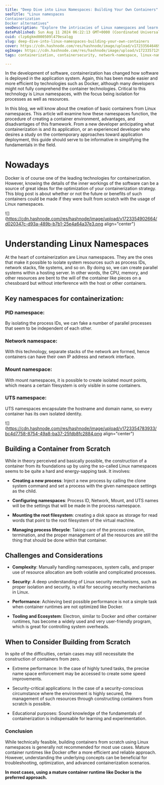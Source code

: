```yaml
---
title: "Deep Dive into Linux Namespaces: Building Your Own Containers"
seoTitle: "Linux namespaces
Containerization
Docker alternatives"
seoDescription: "Explore the intricacies of Linux namespaces and learn how to build your own containers from scratch. This guide covers key namespaces, and containers."
datePublished: Sun Aug 11 2024 06:22:13 GMT+0000 (Coordinated Universal Time)
cuid: clzp6gkmd000509l479esalqg
slug: deep-dive-into-linux-namespaces-building-your-own-containers
cover: https://cdn.hashnode.com/res/hashnode/image/upload/v1723356464698/10134e38-c6f5-46e7-b067-79d360c21c13.jpeg
ogImage: https://cdn.hashnode.com/res/hashnode/image/upload/v1723357129090/c5463d42-0399-4c75-ad2e-bfe46407a737.jpeg
tags: containerization, containersecurity, network-namespace, linux-namespaces, docker-alternatives, process-isolation, mount-namespace, uts-namespace, container-performance, container-lifecycle-management, how-to-build-containers-using-linux-namespaces, understanding-linux-namespaces-for-containerization, advantages-and-disadvantages-of-linux-namespaces, creating-isolated-environments-with-linux-namespaces, step-by-step-guide-to-linux-namespaces

---
```


In the development of software, containerization has changed how software is deployed in the application system. Again, this has been made easier and more efficient by technologies such as Docker, although many developers might not fully comprehend the container technologies. Critical to this technology is Linux namespaces, with the focus being isolation for processes as well as resources.

In this blog, we will know about the creation of basic containers from Linux namespaces. This article will examine how these namespaces function, the procedure of creating a container environment, advantages, and disadvantages of this framework. From a new developer anticipating what containerization is and its application, or an experienced developer who desires a study on the contemporary approaches toward application deployment, this guide should serve to be informative in simplifying the fundamentals in the field.

# Nowadays

Docker is of course one of the leading technologies for containerization. However, knowing the details of the inner workings of the software can be a source of great ideas for the optimization of your containerization strategy. This blog post is about whether or not the future or benefits of such containers could be made if they were built from scratch with the usage of Linux namespaces.

![](https://cdn.hashnode.com/res/hashnode/image/upload/v1723354902664/d020347c-d93a-489b-b7b1-25e4a64a37e3.png align="center")

# Understanding Linux Namespaces

At the heart of containerization are Linux namespaces. They are the ones that make it possible to isolate system resources such as process IDs, network stacks, file systems, and so on. By doing so, we can create parallel systems within a hosting server. In other words, the CPU, memory, and other resources are bent to the will of the container like pieces on a chessboard but without interference with the host or other containers.

## **Key namespaces for containerization:**

### PID namespace:

By isolating the process IDs, we can fake a number of parallel processes that seem to be independent of each other.

### Network namespace:

With this technology, separate stacks of the network are formed, hence containers can have their own IP address and network interface.

### Mount namespace:

With mount namespaces, it is possible to create isolated mount points, which means a certain filesystem is only visible in some containers.

### UTS namespace:

UTS namespaces encapsulate the hostname and domain name, so every container has its own isolated identity.

![](https://cdn.hashnode.com/res/hashnode/image/upload/v1723354783933/bc4d7758-8754-49a8-ba37-25fdb8fc2884.png align="center")

## Building a Container from Scratch

While in theory perceived and basically possible, the construction of a container from its foundations up by using the so-called Linux namespaces seems to be quite a hard and energy-sapping task. It involves:

* **Creating a new process**: Inject a new process by calling the clone system command and set a process with the given namespace settings as the child.
    
* **Configuring namespaces**: Process ID, Network, Mount, and UTS names will be the settings that will be made in the process namespace.
    
* **Mounting the root filesystem**: creating a disk space as storage for read words that point to the root filesystem of the virtual machine.
    
* **Managing process lifecycle**: Taking care of the process creation, termination, and the proper management of all the resources are still the thing that should be done within that container.
    

## Challenges and Considerations

* **Complexity**: Manually handling namespaces, system calls, and proper use of resource allocation are both volatile and complicated processes.
    
* **Security**: A deep understanding of Linux security mechanisms, such as proper isolation and security, is vital for securing security mechanisms in Linux.
    
* **Performance**: Achieving best possible performance is not a simple task when container runtimes are not optimized like Docker.
    
* **Tooling and Ecosystem**: Electron, similar to Docker and other container runtimes, has become a widely used and very user-friendly program, which is great for controlling system overheads.
    

## When to Consider Building from Scratch

In spite of the difficulties, certain cases may still necessitate the construction of containers from zero.

* Extreme performance: In the case of highly tuned tasks, the precise name space enforcement may be accessed to create some speed improvements.
    
* Security-critical applications: In the case of a security-conscious circumstance where the environment is highly secured, the management of such resources through constructing containers from scratch is possible.
    
* Educational purposes: Sound knowledge of the fundamentals of containerization is indispensable for learning and experimentation.
    

### Conclusion

While technically feasible, building containers from scratch using Linux namespaces is generally not recommended for most use cases. Mature container runtimes like Docker offer a more efficient and reliable approach. However, understanding the underlying concepts can be beneficial for troubleshooting, optimization, and advanced containerization scenarios.

**In most cases, using a mature container runtime like Docker is the preferred approach.**